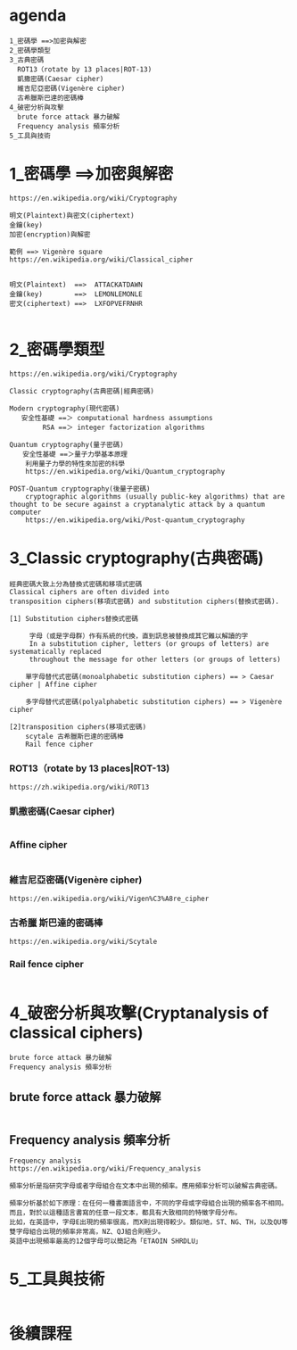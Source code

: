 # agenda
```
1_密碼學 ==>加密與解密
2_密碼學類型
3_古典密碼
  ROT13（rotate by 13 places|ROT-13)
  凱撒密碼(Caesar cipher)
  維吉尼亞密碼(Vigenère cipher)
  古希臘斯巴達的密碼棒
4_破密分析與攻擊
  brute force attack 暴力破解
  Frequency analysis 頻率分析
5_工具與技術
```
# 1_密碼學 ==>加密與解密
```
https://en.wikipedia.org/wiki/Cryptography

明文(Plaintext)與密文(ciphertext)
金鑰(key)
加密(encryption)與解密
```
```
範例 ==> Vigenère square
https://en.wikipedia.org/wiki/Classical_cipher


明文(Plaintext)  ==>	ATTACKATDAWN
金鑰(key)        ==>	LEMONLEMONLE
密文(ciphertext) ==>	LXFOPVEFRNHR


```
# 2_密碼學類型
```
https://en.wikipedia.org/wiki/Cryptography

Classic cryptography(古典密碼|經典密碼)

Modern cryptography(現代密碼)
   安全性基礎 ==＞ computational hardness assumptions
　　　　　RSA ==＞ integer factorization algorithms
          
Quantum cryptography(量子密碼)
　　安全性基礎 ==＞量子力學基本原理
    利用量子力學的特性來加密的科學
    https://en.wikipedia.org/wiki/Quantum_cryptography

POST-Quantum cryptography(後量子密碼)
    cryptographic algorithms (usually public-key algorithms) that are thought to be secure against a cryptanalytic attack by a quantum computer
    https://en.wikipedia.org/wiki/Post-quantum_cryptography
```
# 3_Classic cryptography(古典密碼)
```
經典密碼大致上分為替換式密碼和移項式密碼
Classical ciphers are often divided into 
transposition ciphers(移項式密碼) and substitution ciphers(替換式密碼).

[1] Substitution ciphers替換式密碼

     字母（或是字母群）作有系統的代換，直到訊息被替換成其它難以解讀的字
     In a substitution cipher, letters (or groups of letters) are systematically replaced 
     throughout the message for other letters (or groups of letters)
    
    單字母替代式密碼(monoalphabetic substitution ciphers) == > Caesar cipher | Affine cipher
   
    多字母替代式密碼(polyalphabetic substitution ciphers) == > Vigenère cipher
    
[2]transposition ciphers(移項式密碼)   
    scytale 古希臘斯巴達的密碼棒
    Rail fence cipher
```
### ROT13（rotate by 13 places|ROT-13)
```
https://zh.wikipedia.org/wiki/ROT13
```
### 凱撒密碼(Caesar cipher)
```

```
### Affine cipher
```

```

### 維吉尼亞密碼(Vigenère cipher)
```
https://en.wikipedia.org/wiki/Vigen%C3%A8re_cipher
```
### 古希臘 斯巴達的密碼棒
```
https://en.wikipedia.org/wiki/Scytale
```
### Rail fence cipher
```

```
# 4_破密分析與攻擊(Cryptanalysis of classical ciphers)
```
brute force attack 暴力破解
Frequency analysis 頻率分析
```
## brute force attack 暴力破解
```

```
## Frequency analysis 頻率分析
```
Frequency analysis
https://en.wikipedia.org/wiki/Frequency_analysis

頻率分析是指研究字母或者字母組合在文本中出現的頻率。應用頻率分析可以破解古典密碼。

頻率分析基於如下原理：在任何一種書面語言中，不同的字母或字母組合出現的頻率各不相同。
而且，對於以這種語言書寫的任意一段文本，都具有大致相同的特徵字母分布。
比如，在英語中，字母E出現的頻率很高，而X則出現得較少。類似地，ST、NG、TH，以及QU等雙字母組合出現的頻率非常高，NZ、QJ組合則極少。
英語中出現頻率最高的12個字母可以簡記為「ETAOIN SHRDLU」
```
# 5_工具與技術
```

```
# 後續課程
```

```
